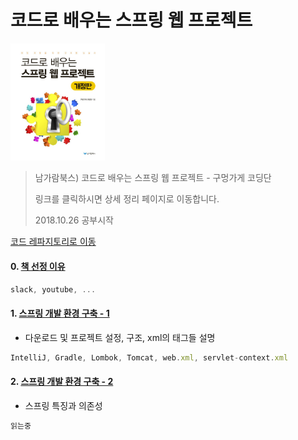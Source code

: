 코드로 배우는 스프링 웹 프로젝트
===
<img width="30%" height="30%" src="../img/guguSpring.jpg"></img>

>남가람북스) 코드로 배우는 스프링 웹 프로젝트 - 구멍가게 코딩단
>
>링크를 클릭하시면 상세 정리 페이지로 이동합니다.
>
> 2018.10.26 공부시작

[코드 레파지토리로 이동](https://github.com/1ilsang/guguSpring)

#### 0. [책 선정 이유](http://1ilsang.blog.me/221385767739)
```javascript
slack, youtube, ...
```

#### 1. [스프링 개발 환경 구축 - 1](http://1ilsang.blog.me/221385911861)
- 다운로드 및 프로젝트 설정, 구조, xml의 태그들 설명
```javascript
IntelliJ, Gradle, Lombok, Tomcat, web.xml, servlet-context.xml
```

#### 2. [스프링 개발 환경 구축 - 2]()
- 스프링 특징과 의존성
```javascript
읽는중
```
